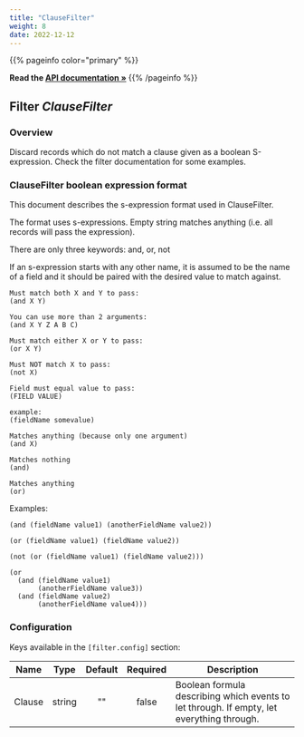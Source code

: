 ```yaml
---
title: "ClauseFilter"
weight: 8
date: 2022-12-12
---
```

{{% pageinfo color="primary" %}}

**Read the [API documentation &raquo;](https://pkg.go.dev/github.com/AdRoll/baker/filter#ClauseFilter)**
{{% /pageinfo %}}

## Filter *ClauseFilter*

### Overview

Discard records which do not match a clause given as a boolean S-expression. Check the filter documentation for some examples.

### ClauseFilter boolean expression format

This document describes the s-expression format used in ClauseFilter.

The format uses s-expressions. Empty string matches anything (i.e. all records
will pass the expression).

There are only three keywords: and, or, not

If an s-expression starts with any other name, it is assumed to be the name of
a field and it should be paired with the desired value to match against.

    Must match both X and Y to pass:
    (and X Y)

    You can use more than 2 arguments:
    (and X Y Z A B C)

    Must match either X or Y to pass:
    (or X Y)

    Must NOT match X to pass:
    (not X)

    Field must equal value to pass:
    (FIELD VALUE)

    example:
    (fieldName somevalue)

    Matches anything (because only one argument)
    (and X)

    Matches nothing
    (and)

    Matches anything
    (or)

Examples:

    (and (fieldName value1) (anotherFieldName value2))

    (or (fieldName value1) (fieldName value2))

	(not (or (fieldName value1) (fieldName value2)))

    (or
      (and (fieldName value1)
           (anotherFieldName value3))
      (and (fieldName value2)
           (anotherFieldName value4)))


### Configuration

Keys available in the `[filter.config]` section:

|Name|Type|Default|Required|Description|
|----|:--:|:-----:|:------:|-----------|
| Clause| string| ""| false| Boolean formula describing which events to let through. If empty, let everything through.|

